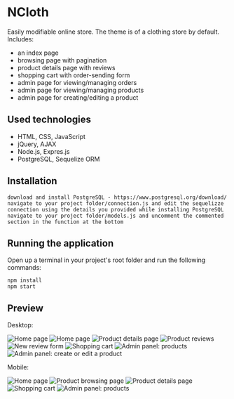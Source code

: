 # NCloth

Easily modifiable online store. The theme is of a clothing store by default. Includes:
- an index page
- browsing page with pagination
- product details page with reviews
- shopping cart with order-sending form
- admin page for viewing/managing orders
- admin page for viewing/managing products
- admin page for creating/editing a product

## Used technologies

- HTML, CSS, JavaScript
- jQuery, AJAX
- Node.js, Expres.js
- PostgreSQL, Sequelize ORM

## Installation

```
download and install PostgreSQL - https://www.postgresql.org/download/
navigate to your project folder/connection.js and edit the sequelizze connection using the details you provided while installing PostgreSQL
navigate to your project folder/models.js and uncomment the commented section in the function at the bottom
```

## Running the application

Open up a terminal in your project's root folder and run the following commands:

```
npm install
npm start
```

## Preview

Desktop:

![Home page](https://github.com/NC5324/nc-clothes/blob/master/preview/index.png "Home page")
![Home page](https://github.com/NC5324/nc-clothes/blob/master/preview/index2.png "Home page")
![Product details page](https://github.com/NC5324/nc-clothes/blob/master/preview/details.png "Product details page")
![Product reviews](https://github.com/NC5324/nc-clothes/blob/master/preview/reviews.png "Product reviews")
![New review form](https://github.com/NC5324/nc-clothes/blob/master/preview/reviews2.png "New review form")
![Shopping cart](https://github.com/NC5324/nc-clothes/blob/master/preview/cart.png "Shopping cart")
![Admin panel: products](https://github.com/NC5324/nc-clothes/blob/master/preview/admin.png "Admin panel: products")
![Admin panel: create or edit a product](https://github.com/NC5324/nc-clothes/blob/master/preview/create.png "Admin panel: create or edit a product")

Mobile:

![Home page](https://github.com/NC5324/nc-clothes/blob/master/preview/m-index.png "Home page")
![Product browsing page](https://github.com/NC5324/nc-clothes/blob/master/preview/m-browse.png "Browsing page")
![Product details page](https://github.com/NC5324/nc-clothes/blob/master/preview/m-details.png "Product details page")
![Shopping cart](https://github.com/NC5324/nc-clothes/blob/master/preview/m-cart.png "Shopping cart")
![Admin panel: products](https://github.com/NC5324/nc-clothes/blob/master/preview/m-admin.png "Admin panel: products")
